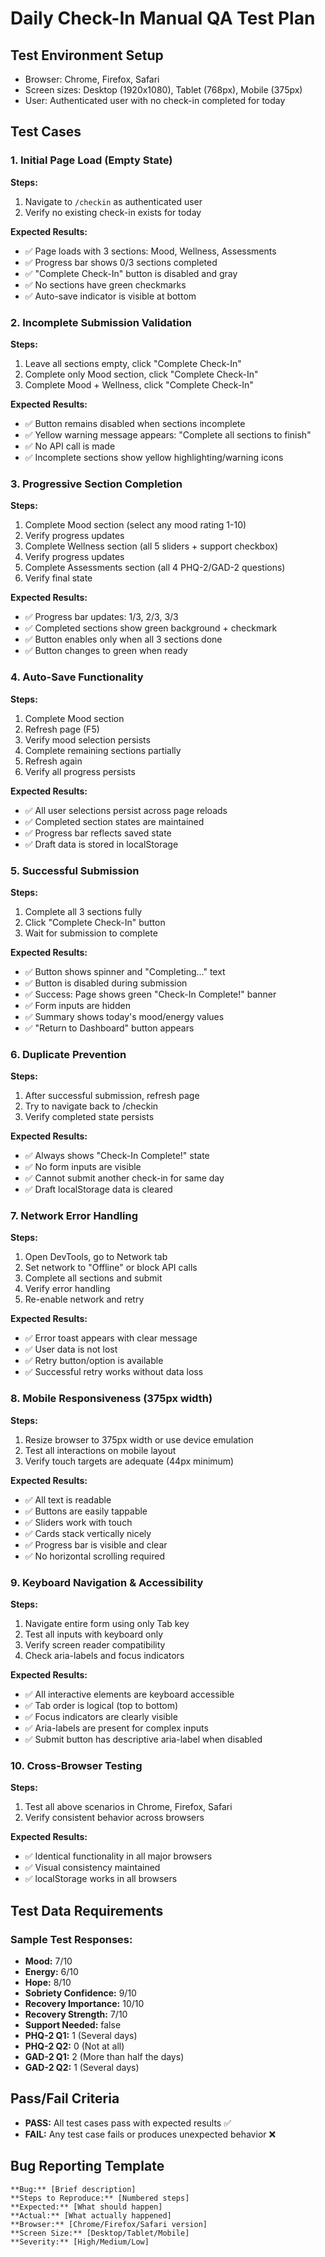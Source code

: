 
# Daily Check-In Manual QA Test Plan

## Test Environment Setup
- Browser: Chrome, Firefox, Safari
- Screen sizes: Desktop (1920x1080), Tablet (768px), Mobile (375px)
- User: Authenticated user with no check-in completed for today

## Test Cases

### 1. Initial Page Load (Empty State)
**Steps:**
1. Navigate to `/checkin` as authenticated user
2. Verify no existing check-in exists for today

**Expected Results:**
- ✅ Page loads with 3 sections: Mood, Wellness, Assessments
- ✅ Progress bar shows 0/3 sections completed
- ✅ "Complete Check-In" button is disabled and gray
- ✅ No sections have green checkmarks
- ✅ Auto-save indicator is visible at bottom

### 2. Incomplete Submission Validation
**Steps:**
1. Leave all sections empty, click "Complete Check-In"
2. Complete only Mood section, click "Complete Check-In"  
3. Complete Mood + Wellness, click "Complete Check-In"

**Expected Results:**
- ✅ Button remains disabled when sections incomplete
- ✅ Yellow warning message appears: "Complete all sections to finish"
- ✅ No API call is made
- ✅ Incomplete sections show yellow highlighting/warning icons

### 3. Progressive Section Completion
**Steps:**
1. Complete Mood section (select any mood rating 1-10)
2. Verify progress updates
3. Complete Wellness section (all 5 sliders + support checkbox)
4. Verify progress updates  
5. Complete Assessments section (all 4 PHQ-2/GAD-2 questions)
6. Verify final state

**Expected Results:**
- ✅ Progress bar updates: 1/3, 2/3, 3/3
- ✅ Completed sections show green background + checkmark
- ✅ Button enables only when all 3 sections done
- ✅ Button changes to green when ready

### 4. Auto-Save Functionality
**Steps:**
1. Complete Mood section
2. Refresh page (F5)
3. Verify mood selection persists
4. Complete remaining sections partially
5. Refresh again
6. Verify all progress persists

**Expected Results:**
- ✅ All user selections persist across page reloads
- ✅ Completed section states are maintained
- ✅ Progress bar reflects saved state
- ✅ Draft data is stored in localStorage

### 5. Successful Submission
**Steps:**
1. Complete all 3 sections fully
2. Click "Complete Check-In" button
3. Wait for submission to complete

**Expected Results:**
- ✅ Button shows spinner and "Completing..." text
- ✅ Button is disabled during submission
- ✅ Success: Page shows green "Check-In Complete!" banner
- ✅ Form inputs are hidden
- ✅ Summary shows today's mood/energy values
- ✅ "Return to Dashboard" button appears

### 6. Duplicate Prevention
**Steps:**
1. After successful submission, refresh page
2. Try to navigate back to /checkin
3. Verify completed state persists

**Expected Results:**
- ✅ Always shows "Check-In Complete!" state
- ✅ No form inputs are visible
- ✅ Cannot submit another check-in for same day
- ✅ Draft localStorage data is cleared

### 7. Network Error Handling
**Steps:**
1. Open DevTools, go to Network tab
2. Set network to "Offline" or block API calls
3. Complete all sections and submit
4. Verify error handling
5. Re-enable network and retry

**Expected Results:**
- ✅ Error toast appears with clear message
- ✅ User data is not lost
- ✅ Retry button/option is available
- ✅ Successful retry works without data loss

### 8. Mobile Responsiveness (375px width)
**Steps:**
1. Resize browser to 375px width or use device emulation
2. Test all interactions on mobile layout
3. Verify touch targets are adequate (44px minimum)

**Expected Results:**
- ✅ All text is readable
- ✅ Buttons are easily tappable
- ✅ Sliders work with touch
- ✅ Cards stack vertically nicely
- ✅ Progress bar is visible and clear
- ✅ No horizontal scrolling required

### 9. Keyboard Navigation & Accessibility
**Steps:**
1. Navigate entire form using only Tab key
2. Test all inputs with keyboard only
3. Verify screen reader compatibility
4. Check aria-labels and focus indicators

**Expected Results:**
- ✅ All interactive elements are keyboard accessible
- ✅ Tab order is logical (top to bottom)
- ✅ Focus indicators are clearly visible
- ✅ Aria-labels are present for complex inputs
- ✅ Submit button has descriptive aria-label when disabled

### 10. Cross-Browser Testing
**Steps:**
1. Test all above scenarios in Chrome, Firefox, Safari
2. Verify consistent behavior across browsers

**Expected Results:**
- ✅ Identical functionality in all major browsers
- ✅ Visual consistency maintained
- ✅ localStorage works in all browsers

## Test Data Requirements

### Sample Test Responses:
- **Mood:** 7/10
- **Energy:** 6/10  
- **Hope:** 8/10
- **Sobriety Confidence:** 9/10
- **Recovery Importance:** 10/10
- **Recovery Strength:** 7/10
- **Support Needed:** false
- **PHQ-2 Q1:** 1 (Several days)
- **PHQ-2 Q2:** 0 (Not at all)
- **GAD-2 Q1:** 2 (More than half the days)
- **GAD-2 Q2:** 1 (Several days)

## Pass/Fail Criteria
- **PASS:** All test cases pass with expected results ✅
- **FAIL:** Any test case fails or produces unexpected behavior ❌

## Bug Reporting Template
```
**Bug:** [Brief description]
**Steps to Reproduce:** [Numbered steps]
**Expected:** [What should happen]
**Actual:** [What actually happened]  
**Browser:** [Chrome/Firefox/Safari version]
**Screen Size:** [Desktop/Tablet/Mobile]
**Severity:** [High/Medium/Low]
```
